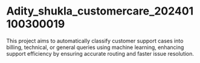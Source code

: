 # Adity_shukla_customercare_202401100300019
This project aims to automatically classify customer support cases into billing, technical, or general queries using machine learning, enhancing support efficiency by ensuring accurate routing and faster issue resolution.
